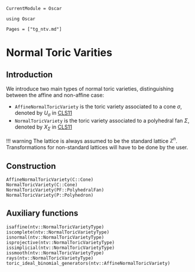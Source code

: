 ```@meta
CurrentModule = Oscar
```

```@setup oscar
using Oscar
```

```@contents
Pages = ["tg_ntv.md"]
```

# Normal Toric Varities


## Introduction

We introduce two main types of normal toric varieties, distinguishing between
the affine and non-affine case:
- `AffineNormalToricVariety` is the toric variety associated to a cone $\sigma$, denoted by $U_{\sigma}$ in [CLS11](@cite)
- `NormalToricVariety` is the toric variety associated to a polyhedral fan $\Sigma$, denoted by $X_{\Sigma}$ in [CLS11](@cite)

!!! warning
    The lattice is always assumed to be the standard lattice $\mathbb{Z}^n$.
    Transformations for non-standard lattices will have to be done by the user.

## Construction

```@docs
AffineNormalToricVariety(C::Cone)
NormalToricVariety(C::Cone)
NormalToricVariety(PF::PolyhedralFan)
NormalToricVariety(P::Polyhedron)
```

## Auxiliary functions
```@docs
isaffine(ntv::NormalToricVarietyType)
iscomplete(ntv::NormalToricVarietyType)
isnormal(ntv::NormalToricVarietyType)
isprojective(ntv::NormalToricVarietyType)
issimplicial(ntv::NormalToricVarietyType)
issmooth(ntv::NormalToricVarietyType)
rays(ntv::NormalToricVarietyType)
toric_ideal_binomial_generators(ntv::AffineNormalToricVariety)
```
